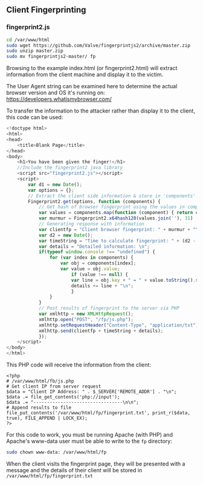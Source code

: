 ## Client Fingerprinting

### fingerprint2.js

```bash
cd /var/www/html
sudo wget https://github.com/Valve/fingerprintjs2/archive/master.zip
sudo unzip master.zip
sudo mv fingerprintjs2-master/ fp
```

Browsing to the example index.html (or fingerprint2.html) will extract information from the client machine and display it to the victim.

The User Agent string can be examined here to determine the actual browser version and OS it's running on:  https://developers.whatismybrowser.com/

To transfer the information to the attacker rather than display it to the client, this code can be used:

```javascript
<!doctype html>
<html>
<head>
	<title>Blank Page</title>
</head>
<body>
	<h1>You have been given the finger!</h1>
	//Include the fingerprint2 java library
	<script src="fingerprint2.js"></script>
	<script>
        var d1 = new Date();
        var options = {};
        // Extract the client side information & store in 'components' array
        Fingerprint2.get(options, function (components) {
   			// Get hash of browser fingerprint using the values in components
            var values = components.map(function (component) { return component.value })
            var murmur = Fingerprint2.x64hash128(values.join(''), 31)
            // Generating response with information
            var clientfp = "Client browser fingerprint: " + murmur + "\n\n";
            var d2 = new Date();
            var timeString = "Time to calculate fingerprint: " + (d2 - d1) + "ms\n\n";
            var details = "Detailed information: \n";
            if(typeof window.console !== "undefined") {
                for (var index in components) {
                    var obj = components[index];
                    var value = obj.value;
                        if (value !== null) {
                        var line = obj.key + " = " + value.toString().substr(0, 150);
                        details += line + "\n";
                        }
				}
			}
            // Post results of fingerprint to the server via PHP
            var xmlhttp = new XMLHttpRequest();
            xmlhttp.open("POST", "/fp/js.php");
            xmlhttp.setRequestHeader("Content-Type", "application/txt");
            xmlhttp.send(clientfp + timeString + details);
			});
	</script>
</body>
</html>	
```

This PHP code will receive the information from the client:

```php+HTML
<?php
# /var/www/html/fb/js.php
# Get client IP from server request
$data = "Client IP Address: " . $_SERVER['REMOTE_ADDR'] . "\n";
$data .= file_get_contents('php://input');
$data .= "---------------------------------\n\n";
# Append results to file
file_put_contents('/var/www/html/fp/fingerprint.txt', print_r($data, true), FILE_APPEND | LOCK_EX);
?>
```

For this code to work, you must be running Apache (with PHP) and Apache's www-data user must be able to write to the `fp` directory:

```bash
sudo chown www-data: /var/www/html/fp
```

When the client visits the fingerprint page, they will be presented with a message and the details of their client will be stored in `/var/www/html/fp/fingerprint.txt`
